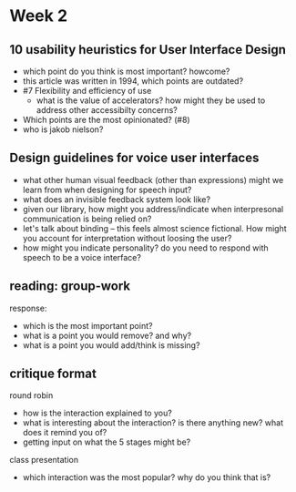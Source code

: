 # Week 2

## 10 usability heuristics for User Interface Design

- which point do you think is most important? howcome? 
- this article was written in 1994, which points are outdated? 
- #7 Flexibility and efficiency of use
	- what is the value of accelerators? how might they be used to address other accessibilty concerns? 
- Which points are the most opinionated? (#8)
- who is jakob nielson?


## Design guidelines for voice user interfaces

- what other human visual feedback (other than expressions) might we learn from when designing for speech input? 
- what does an invisible feedback system look like?
- given our library, how might you address/indicate when interpresonal communication is being relied on?
- let's talk about binding – this feels almost science fictional. How might you account for interpretation without loosing the user? 
- how might you indicate personality? do you need to respond with speech to be a voice interface?



## reading: group-work 

response:
- which is the most important point?
- what is a point you would remove? and why?
- what is a point you would add/think is missing?



## critique format
round robin
- how is the interaction explained to you? 
- what is interesting about the interaction? is there anything new? what does it remind you of? 
- getting input on what the 5 stages might be?

class presentation
- which interaction was the most popular? why do you think that is?  




